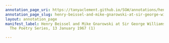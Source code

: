 ```yaml
---
annotation_page_uri: https://tanyaclement.github.io/SGW/annotations/henry-beissel-and-mike-gnarowski-at-sir-george-williams-university-the-poetry-series-13-january-1967-1--canvas-1-toc.json
annotation_page_slug: henry-beissel-and-mike-gnarowski-at-sir-george-williams-university-the-poetry-series-13-january-1967-1--canvas-1-toc
layout: annotation_page
manifest_label: Henry Beissel and Mike Gnarowski at Sir George Williams University,
  The Poetry Series, 13 January 1967 (1)

---
```

